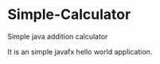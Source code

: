 # Simple-Calculator
Simple java addition calculator

It is an simple javafx hello world application.
